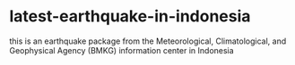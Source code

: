 # latest-earthquake-in-indonesia
this is an earthquake package from the Meteorological, Climatological, and Geophysical Agency (BMKG) information center in Indonesia
